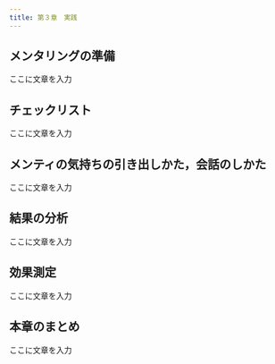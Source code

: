 ```yaml
---
title: 第３章　実践
---
```


## メンタリングの準備

ここに文章を入力

## チェックリスト

ここに文章を入力

## メンティの気持ちの引き出しかた，会話のしかた

ここに文章を入力

## 結果の分析

ここに文章を入力

## 効果測定

ここに文章を入力

## 本章のまとめ

ここに文章を入力
